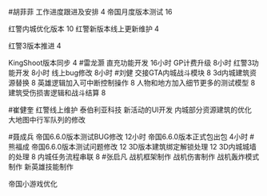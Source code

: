 #胡菲菲 
工作进度跟进及安排   4
帝国月度版本测试 16

红警内城优化版本  10
红警新版本线上更新维护 4

红警3版本推进 4

KingShoot版本同步  4
#雷龙灏 
直充功能开发     16小时
GP计费升级        8小时
红警3功能开发     8小时
线上bug修改       8小时
#刘健 
交接GTA内城战斗模块	8
3d内城建筑资源替换	8
英雄逻辑加入可中断控制操作	8
人物和地方加入细节更多的测试模型	8
建筑受伤损害逻辑和战斗结算	8

#崔健奎 
红警线上维护
泰伯利亚科技
新活动的UI开发
内城部分资源建筑的优化
大地图中行军队列的修改

#聂成兵 
帝国6.6.0版本测试BUG修改       12小时
帝国6.6.0版本正式包出包       4小时
#熊福成 
帝国6.6.0版本测试问题修改          12
3D版本建筑绑定解锁处理             12
3D内城城墙的处理                        8
内城任务流程串联                         8
#张启凡 
战机框架制作
战机伤害制作
战机轰炸模式制作
新英雄技能制作

帝国小游戏优化